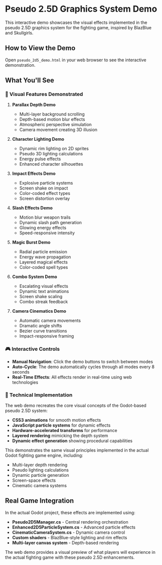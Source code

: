 # Pseudo 2.5D Graphics System Demo

This interactive demo showcases the visual effects implemented in the pseudo 2.5D graphics system for the fighting game, inspired by BlazBlue and Skullgirls.

## How to View the Demo

Open `pseudo_2d5_demo.html` in your web browser to see the interactive demonstration.

## What You'll See

### 🎨 Visual Features Demonstrated

1. **Parallax Depth Demo**
   - Multi-layer background scrolling
   - Depth-based motion blur effects
   - Atmospheric perspective simulation
   - Camera movement creating 3D illusion

2. **Character Lighting Demo** 
   - Dynamic rim lighting on 2D sprites
   - Pseudo 3D lighting calculations
   - Energy pulse effects
   - Enhanced character silhouettes

3. **Impact Effects Demo**
   - Explosive particle systems
   - Screen shake on impact
   - Color-coded effect types
   - Screen distortion overlay

4. **Slash Effects Demo**
   - Motion blur weapon trails
   - Dynamic slash path generation
   - Glowing energy effects
   - Speed-responsive intensity

5. **Magic Burst Demo**
   - Radial particle emission
   - Energy wave propagation
   - Layered magical effects
   - Color-coded spell types

6. **Combo System Demo**
   - Escalating visual effects
   - Dynamic text animations
   - Screen shake scaling
   - Combo streak feedback

7. **Camera Cinematics Demo**
   - Automatic camera movements
   - Dramatic angle shifts
   - Bezier curve transitions
   - Impact-responsive framing

### 🎮 Interactive Controls

- **Manual Navigation**: Click the demo buttons to switch between modes
- **Auto-Cycle**: The demo automatically cycles through all modes every 8 seconds
- **Real-Time Effects**: All effects render in real-time using web technologies

### 🔧 Technical Implementation

The web demo recreates the core visual concepts of the Godot-based pseudo 2.5D system:

- **CSS3 animations** for smooth motion effects
- **JavaScript particle systems** for dynamic effects  
- **Hardware-accelerated transforms** for performance
- **Layered rendering** mimicking the depth system
- **Dynamic effect generation** showing procedural capabilities

This demonstrates the same visual principles implemented in the actual Godot fighting game engine, including:

- Multi-layer depth rendering
- Pseudo lighting calculations
- Dynamic particle generation  
- Screen-space effects
- Cinematic camera systems

## Real Game Integration

In the actual Godot project, these effects are implemented using:

- **Pseudo2D5Manager.cs** - Central rendering orchestration
- **Enhanced2D5ParticleSystem.cs** - Advanced particle effects
- **CinematicCameraSystem.cs** - Dynamic camera control
- **Custom shaders** - BlazBlue-style lighting and rim effects
- **Multi-layer canvas system** - Depth-based rendering

The web demo provides a visual preview of what players will experience in the actual fighting game with these pseudo 2.5D enhancements.